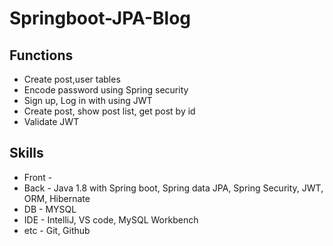 # Springboot-JPA-Blog

## Functions
* Create post,user tables
* Encode password using Spring security
* Sign up, Log in with using JWT
* Create post, show post list, get post by id 
* Validate JWT

## Skills
* Front - 
* Back - Java 1.8 with Spring boot, Spring data JPA, Spring Security, JWT, ORM, Hibernate 
* DB - MYSQL
* IDE - IntelliJ, VS code,  MySQL Workbench
* etc - Git, Github
